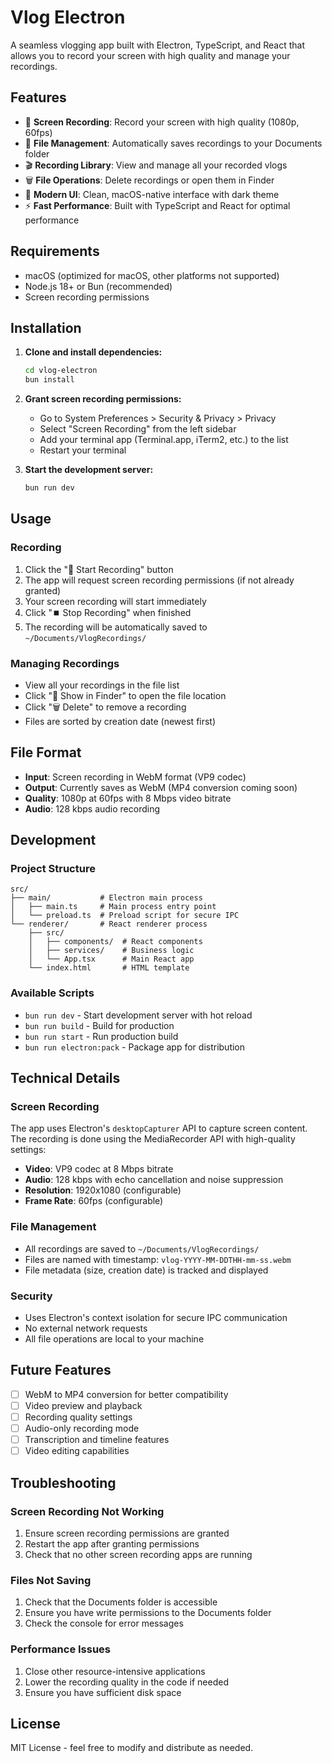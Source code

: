 # Vlog Electron

A seamless vlogging app built with Electron, TypeScript, and React that allows you to record your screen with high quality and manage your recordings.

## Features

- 🎥 **Screen Recording**: Record your screen with high quality (1080p, 60fps)
- 📁 **File Management**: Automatically saves recordings to your Documents folder
- 🎬 **Recording Library**: View and manage all your recorded vlogs
- 🗑️ **File Operations**: Delete recordings or open them in Finder
- 🎨 **Modern UI**: Clean, macOS-native interface with dark theme
- ⚡ **Fast Performance**: Built with TypeScript and React for optimal performance

## Requirements

- macOS (optimized for macOS, other platforms not supported)
- Node.js 18+ or Bun (recommended)
- Screen recording permissions

## Installation

1. **Clone and install dependencies:**

   ```bash
   cd vlog-electron
   bun install
   ```

2. **Grant screen recording permissions:**

   - Go to System Preferences > Security & Privacy > Privacy
   - Select "Screen Recording" from the left sidebar
   - Add your terminal app (Terminal.app, iTerm2, etc.) to the list
   - Restart your terminal

3. **Start the development server:**
   ```bash
   bun run dev
   ```

## Usage

### Recording

1. Click the "🔴 Start Recording" button
2. The app will request screen recording permissions (if not already granted)
3. Your screen recording will start immediately
4. Click "⏹️ Stop Recording" when finished
5. The recording will be automatically saved to `~/Documents/VlogRecordings/`

### Managing Recordings

- View all your recordings in the file list
- Click "📁 Show in Finder" to open the file location
- Click "🗑️ Delete" to remove a recording
- Files are sorted by creation date (newest first)

## File Format

- **Input**: Screen recording in WebM format (VP9 codec)
- **Output**: Currently saves as WebM (MP4 conversion coming soon)
- **Quality**: 1080p at 60fps with 8 Mbps video bitrate
- **Audio**: 128 kbps audio recording

## Development

### Project Structure

```
src/
├── main/           # Electron main process
│   ├── main.ts     # Main process entry point
│   └── preload.ts  # Preload script for secure IPC
└── renderer/       # React renderer process
    ├── src/
    │   ├── components/  # React components
    │   ├── services/    # Business logic
    │   └── App.tsx      # Main React app
    └── index.html       # HTML template
```

### Available Scripts

- `bun run dev` - Start development server with hot reload
- `bun run build` - Build for production
- `bun run start` - Run production build
- `bun run electron:pack` - Package app for distribution

## Technical Details

### Screen Recording

The app uses Electron's `desktopCapturer` API to capture screen content. The recording is done using the MediaRecorder API with high-quality settings:

- **Video**: VP9 codec at 8 Mbps bitrate
- **Audio**: 128 kbps with echo cancellation and noise suppression
- **Resolution**: 1920x1080 (configurable)
- **Frame Rate**: 60fps (configurable)

### File Management

- All recordings are saved to `~/Documents/VlogRecordings/`
- Files are named with timestamp: `vlog-YYYY-MM-DDTHH-mm-ss.webm`
- File metadata (size, creation date) is tracked and displayed

### Security

- Uses Electron's context isolation for secure IPC communication
- No external network requests
- All file operations are local to your machine

## Future Features

- [ ] WebM to MP4 conversion for better compatibility
- [ ] Video preview and playback
- [ ] Recording quality settings
- [ ] Audio-only recording mode
- [ ] Transcription and timeline features
- [ ] Video editing capabilities

## Troubleshooting

### Screen Recording Not Working

1. Ensure screen recording permissions are granted
2. Restart the app after granting permissions
3. Check that no other screen recording apps are running

### Files Not Saving

1. Check that the Documents folder is accessible
2. Ensure you have write permissions to the Documents folder
3. Check the console for error messages

### Performance Issues

1. Close other resource-intensive applications
2. Lower the recording quality in the code if needed
3. Ensure you have sufficient disk space

## License

MIT License - feel free to modify and distribute as needed.



